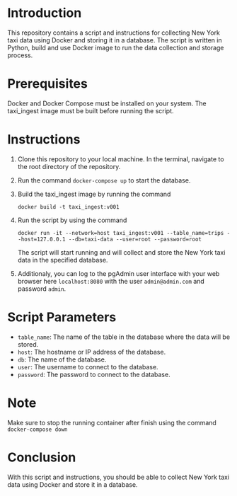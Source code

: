 # Introduction

This repository contains a script and instructions for collecting New York taxi data using Docker and storing it in a database. The script is written in Python, build and use Docker image to run the data collection and storage process.

# Prerequisites

Docker and Docker Compose must be installed on your system.
The taxi_ingest image must be built before running the script.

#  Instructions

1. Clone this repository to your local machine.
In the terminal, navigate to the root directory of the repository.
2. Run the command `docker-compose up` to start the database.
3. Build the taxi_ingest image by running the command 
   
   `docker build -t taxi_ingest:v001`

4. Run the script by using the command
   
   ```docker run -it --network=host taxi_ingest:v001 --table_name=trips --host=127.0.0.1 --db=taxi-data --user=root --password=root```
   
   The script will start running and will collect and store the New York taxi data in the specified database.

5. Additionaly, you can log to the pgAdmin user interface with your web browser here `localhost:8080` with the user `admin@admin.com` and password `admin`.

#  Script Parameters

- `table_name`: The name of the table in the database where the data will be stored.
- `host`: The hostname or IP address of the database.
- `db`: The name of the database.
- `user`: The username to connect to the database.
- `password`: The password to connect to the database.

# Note

Make sure to stop the running container after finish using the command `docker-compose down`

# Conclusion

With this script and instructions, you should be able to collect New York taxi data using Docker and store it in a database. 